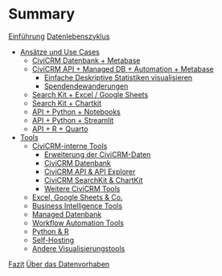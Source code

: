 # Summary


[Einführung](./0-einfuehrung.md)
[Datenlebenszyklus](./1-datenlebenszyklus.md)
- [Ansätze und Use Cases](./use_cases/0-index.md)
    - [CiviCRM Datenbank + Metabase](./use_cases/1-civicrmdb_metabase.md)
    - [CiviCRM API + Managed DB + Automation + Metabase](./use_cases/2-api_db_wf_mtbs/0-index.md)
        - [Einfache Deskriptive Statistiken visualisieren](./use_cases/2-api_db_wf_mtbs/1-einfach_deskriptiv.md)
        - [Spendendewanderungen](./use_cases/2-api_db_wf_mtbs/2-spenderinnen_wanderungen.md)
    - [Search Kit + Excel / Google Sheets](./use_cases/3-searchkit-tabellenkalkulation.md)
    - [Search Kit + Chartkit](./use_cases/4-searchkit-chartkit.md)
    - [API + Python + Notebooks]()
    - [API + Python + Streamlit]()
    - [API + R + Quarto]()
- [Tools](./tools/0-index.md)
    - [CiviCRM-interne Tools](./tools/1-civicrm_intern/0-index.md)
        - [Erweiterung der CiviCRM-Daten](./tools/1-civicrm_intern/1-erweiterung-daten.md)
        - [CiviCRM Datenbank](./tools/1-civicrm_intern/2-civicrm-datenbank.md)
        - [CiviCRM API & API Explorer](./tools/1-civicrm_intern/3-civicrm-api.md)
        - [CiviCRM SearchKit & ChartKit](./tools/1-civicrm_intern/4-civicrm-searchkit-chartkit.md)
        - [Weitere CiviCRM Tools](./tools/1-civicrm_intern/5-civicrm-weitere-tools.md)
    - [Excel, Google Sheets & Co.](./tools/2-tabellenkalkulation.md)
    - [Business Intelligence Tools](./tools/3-bi-tools.md)
    - [Managed Datenbank](./tools/4-managed-datenbank.md)
    - [Workflow Automation Tools](./tools/5-workflow-tools.md)
    - [Python & R](./tools/6-python-und-r.md)
    - [Self-Hosting](./tools/7-self-hosting.md)
    - [Andere Visualisierungstools]()

[Fazit](./2-fazit.md)
[Über das Datenvorhaben](./3-ueber.md)